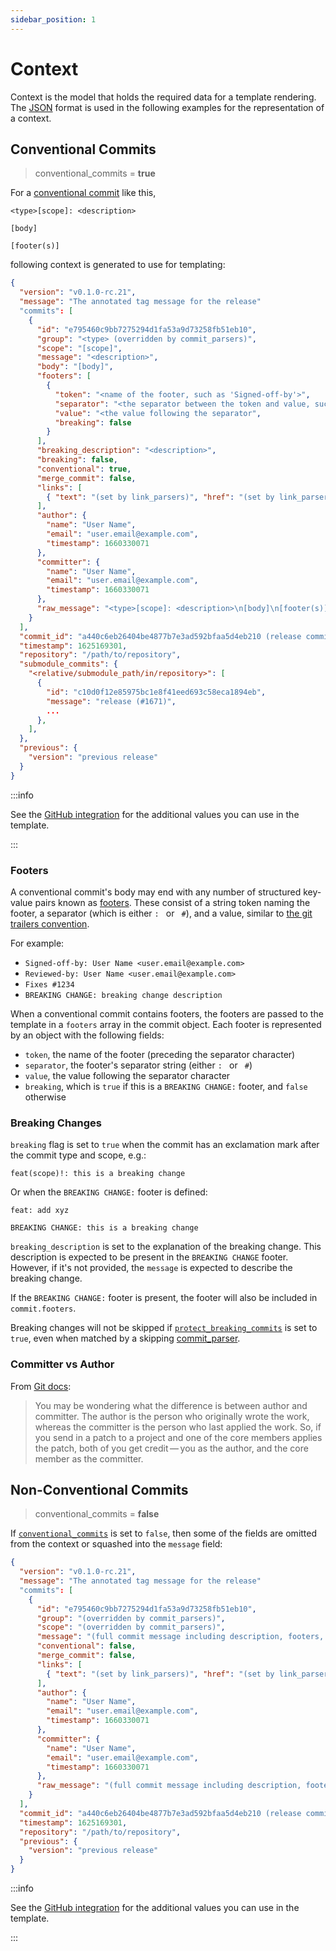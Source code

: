 ```yaml
---
sidebar_position: 1
---
```


# Context

Context is the model that holds the required data for a template rendering. The [JSON](https://en.wikipedia.org/wiki/JSON) format is used in the following examples for the representation of a context.

## Conventional Commits

> conventional_commits = **true**

For a [conventional commit](/docs/configuration/git#conventional_commits) like this,

```
<type>[scope]: <description>

[body]

[footer(s)]
```

following context is generated to use for templating:

```json
{
  "version": "v0.1.0-rc.21",
  "message": "The annotated tag message for the release"
  "commits": [
    {
      "id": "e795460c9bb7275294d1fa53a9d73258fb51eb10",
      "group": "<type> (overridden by commit_parsers)",
      "scope": "[scope]",
      "message": "<description>",
      "body": "[body]",
      "footers": [
        {
          "token": "<name of the footer, such as 'Signed-off-by'>",
          "separator": "<the separator between the token and value, such as ':'>",
          "value": "<the value following the separator",
          "breaking": false
        }
      ],
      "breaking_description": "<description>",
      "breaking": false,
      "conventional": true,
      "merge_commit": false,
      "links": [
        { "text": "(set by link_parsers)", "href": "(set by link_parsers)" }
      ],
      "author": {
        "name": "User Name",
        "email": "user.email@example.com",
        "timestamp": 1660330071
      },
      "committer": {
        "name": "User Name",
        "email": "user.email@example.com",
        "timestamp": 1660330071
      },
      "raw_message": "<type>[scope]: <description>\n[body]\n[footer(s)]"
    }
  ],
  "commit_id": "a440c6eb26404be4877b7e3ad592bfaa5d4eb210 (release commit)",
  "timestamp": 1625169301,
  "repository": "/path/to/repository",
  "submodule_commits": {
    "<relative/submodule_path/in/repository>": [
      {
        "id": "c10d0f12e85975bc1e8f41eed693c58eca1894eb",
        "message": "release (#1671)",
        ...
      },
    ],
  },
  "previous": {
    "version": "previous release"
  }
}
```

:::info

See the [GitHub integration](/docs/integration/github) for the additional values you can use in the template.

:::

### Footers

A conventional commit's body may end with any number of structured key-value pairs known as [footers](https://www.conventionalcommits.org/en/v1.0.0/#specification). These consist of a string token naming the footer, a separator (which is either `: ` or ` #`), and a value, similar to [the git trailers convention](https://git-scm.com/docs/git-interpret-trailers).

For example:

- `Signed-off-by: User Name <user.email@example.com>`
- `Reviewed-by: User Name <user.email@example.com>`
- `Fixes #1234`
- `BREAKING CHANGE: breaking change description`

When a conventional commit contains footers, the footers are passed to the template in a `footers` array in the commit object. Each footer is represented by an object with the following fields:

- `token`, the name of the footer (preceding the separator character)
- `separator`, the footer's separator string (either `: ` or ` #`)
- `value`, the value following the separator character
- `breaking`, which is `true` if this is a `BREAKING CHANGE:` footer, and `false` otherwise

### Breaking Changes

`breaking` flag is set to `true` when the commit has an exclamation mark after the commit type and scope, e.g.:

```
feat(scope)!: this is a breaking change
```

Or when the `BREAKING CHANGE:` footer is defined:

```
feat: add xyz

BREAKING CHANGE: this is a breaking change
```

`breaking_description` is set to the explanation of the breaking change. This description is expected to be present in the `BREAKING CHANGE` footer. However, if it's not provided, the `message` is expected to describe the breaking change.

If the `BREAKING CHANGE:` footer is present, the footer will also be included in
`commit.footers`.

Breaking changes will not be skipped if [`protect_breaking_commits`](/docs/configuration/git#protect_breaking_commits) is set to `true`, even when matched by a skipping [commit_parser](/docs/configuration/git#commit_parsers).

### Committer vs Author

From [Git docs](https://git-scm.com/book/en/v2/Git-Basics-Viewing-the-Commit-History):

> You may be wondering what the difference is between author and committer. The author is the person who originally wrote the work, whereas the committer is the person who last applied the work. So, if you send in a patch to a project and one of the core members applies the patch, both of you get credit — you as the author, and the core member as the committer.

## Non-Conventional Commits

> conventional_commits = **false**

If [`conventional_commits`](/docs/configuration/git#conventional_commits) is set to `false`, then some of the fields are omitted from the context or squashed into the `message` field:

```json
{
  "version": "v0.1.0-rc.21",
  "message": "The annotated tag message for the release"
  "commits": [
    {
      "id": "e795460c9bb7275294d1fa53a9d73258fb51eb10",
      "group": "(overridden by commit_parsers)",
      "scope": "(overridden by commit_parsers)",
      "message": "(full commit message including description, footers, etc.)",
      "conventional": false,
      "merge_commit": false,
      "links": [
        { "text": "(set by link_parsers)", "href": "(set by link_parsers)" }
      ],
      "author": {
        "name": "User Name",
        "email": "user.email@example.com",
        "timestamp": 1660330071
      },
      "committer": {
        "name": "User Name",
        "email": "user.email@example.com",
        "timestamp": 1660330071
      },
      "raw_message": "(full commit message including description, footers, etc.)"
    }
  ],
  "commit_id": "a440c6eb26404be4877b7e3ad592bfaa5d4eb210 (release commit)",
  "timestamp": 1625169301,
  "repository": "/path/to/repository",
  "previous": {
    "version": "previous release"
  }
}
```

:::info

See the [GitHub integration](/docs/integration/github) for the additional values you can use in the template.

:::
